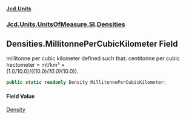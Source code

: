 #### [Jcd.Units](index.md 'index')
### [Jcd.Units.UnitsOfMeasure.SI](Jcd.Units.UnitsOfMeasure.SI.md 'Jcd.Units.UnitsOfMeasure.SI').[Densities](Densities.md 'Jcd.Units.UnitsOfMeasure.SI.Densities')

## Densities.MillitonnePerCubicKilometer Field

millitonne per cubic kilometer defined such that: centitonne per cubic hectometer = mt/km³ ×  
(1.0/10.0)/((10.0)*(10.0)*(10.0)).

```csharp
public static readonly Density MillitonnePerCubicKilometer;
```

#### Field Value
[Density](Density.md 'Jcd.Units.UnitTypes.Density')